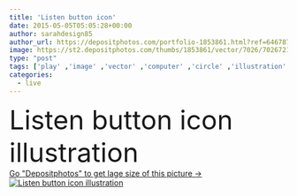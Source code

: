 ```yaml
---
title: 'Listen button icon'
date: 2015-05-05T05:05:28+00:00
author: sarahdesign85
author_url: https://depositphotos.com/portfolio-1853861.html?ref=64678756
image: https://st2.depositphotos.com/thumbs/1853861/vector/7026/70267217/api_thumb_450.jpg?forcejpeg=true
type: "post"
tags: ['play' ,'image' ,'vector' ,'computer' ,'circle' ,'illustration' ,'sign' ,'air' ,'modern' ,'symbol' ,'stream' ,'icon' ,'text' ,'playing' ,'button' ,'sound' ,'electronics' ,'pc' ,'www' ,'internet' ,'audio' ,'live' ,'music' ,'radio' ,'web' ,'listening' ,'song' ,'stereo' ,'speaker' ,'player' ,'online' ,'website' ,'listen' ,'loudspeaker' ,'volume' ,'glossy' ,'media' ,'megaphone' ,'multimedia' ,'mp3' ,'program' ,'podcast' ,'now' ,'pushbutton' ]
categories: 
  - live
---
```

<div aling="center">
            <font size="60"> Listen button icon illustration</font>   
</div>
<div>
    <a href='https://st2.depositphotos.com/thumbs/1853861/vector/7026/70267217/api_thumb_450.jpg?forcejpeg=true?ref=64678756' target=_blank > Go "Depositphotos" to get lage size of this picture ->
        <img href='https://st2.depositphotos.com/thumbs/1853861/vector/7026/70267217/api_thumb_450.jpg?forcejpeg=true?ref=64678756' src='https://st2.depositphotos.com/1853861/7026/v/950/depositphotos_70267217-stock-illustration-listen-button-icon.jpg?forcejpeg=true' alt='Listen button icon illustration' >
    </a>
</div>
